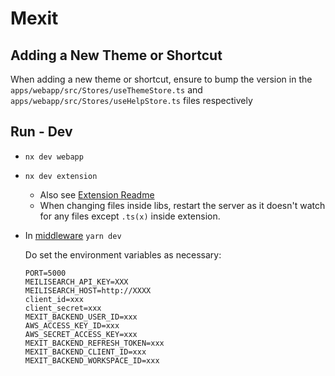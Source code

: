 # Mexit

## Adding a New Theme or Shortcut

When adding a new theme or shortcut, ensure to bump the version in the `apps/webapp/src/Stores/useThemeStore.ts` and `apps/webapp/src/Stores/useHelpStore.ts` files respectively

## Run - Dev

- `nx dev webapp`
- `nx dev extension`
  - Also see [Extension Readme](apps/extension/README.md)
  - When changing files inside libs, restart the server as it doesn't watch for any files except `.ts(x)` inside extension.

- In [middleware](https://github.com/workduck-io/mexit-backend) `yarn dev`

  Do set the environment variables as necessary:

  ```
  PORT=5000
  MEILISEARCH_API_KEY=XXX
  MEILISEARCH_HOST=http://XXXX
  client_id=xxx
  client_secret=xxx
  MEXIT_BACKEND_USER_ID=xxx
  AWS_ACCESS_KEY_ID=xxx
  AWS_SECRET_ACCESS_KEY=xxx
  MEXIT_BACKEND_REFRESH_TOKEN=xxx
  MEXIT_BACKEND_CLIENT_ID=xxx
  MEXIT_BACKEND_WORKSPACE_ID=xxx
  ```
